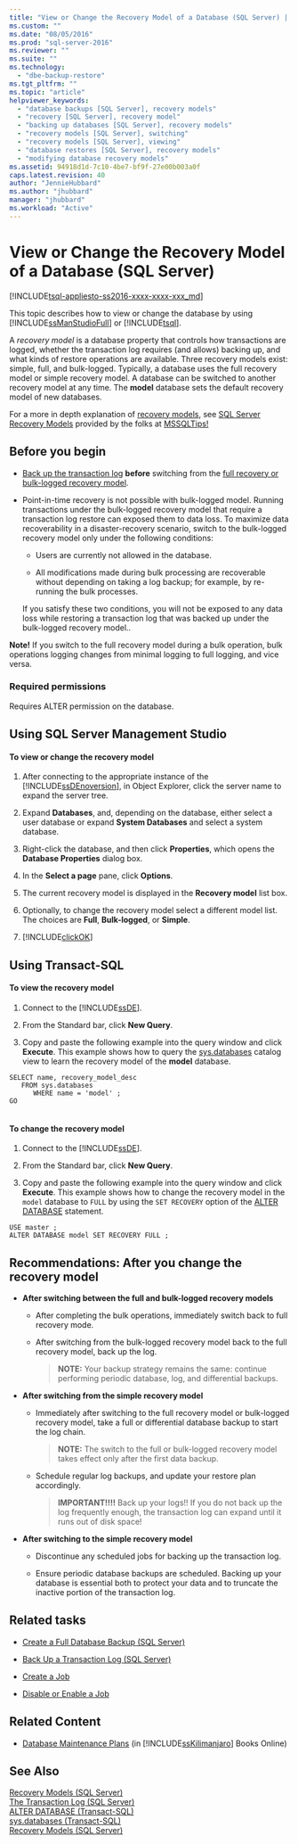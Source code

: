 ```yaml
---
title: "View or Change the Recovery Model of a Database (SQL Server) | Microsoft Docs"
ms.custom: ""
ms.date: "08/05/2016"
ms.prod: "sql-server-2016"
ms.reviewer: ""
ms.suite: ""
ms.technology: 
  - "dbe-backup-restore"
ms.tgt_pltfrm: ""
ms.topic: "article"
helpviewer_keywords: 
  - "database backups [SQL Server], recovery models"
  - "recovery [SQL Server], recovery model"
  - "backing up databases [SQL Server], recovery models"
  - "recovery models [SQL Server], switching"
  - "recovery models [SQL Server], viewing"
  - "database restores [SQL Server], recovery models"
  - "modifying database recovery models"
ms.assetid: 94918d1d-7c10-4be7-bf9f-27e00b003a0f
caps.latest.revision: 40
author: "JennieHubbard"
ms.author: "jhubbard"
manager: "jhubbard"
ms.workload: "Active"
---
```

# View or Change the Recovery Model of a Database (SQL Server)
[!INCLUDE[tsql-appliesto-ss2016-xxxx-xxxx-xxx_md](../../includes/tsql-appliesto-ss2016-xxxx-xxxx-xxx-md.md)]

  This topic describes how to view or change the database by using [!INCLUDE[ssManStudioFull](../../includes/ssmanstudiofull-md.md)] or [!INCLUDE[tsql](../../includes/tsql-md.md)]. 
  
  A *recovery model* is a database property that controls how transactions are logged, whether the transaction log requires (and allows) backing up, and what kinds of restore operations are available. Three recovery models exist: simple, full, and bulk-logged. Typically, a database uses the full recovery model or simple recovery model. A database can be switched to another recovery model at any time. The **model** database sets the default recovery model of new databases.  
  
  For a more in depth explanation of [recovery models](recovery-models-sql-server.md), see [SQL Server Recovery Models](https://www.mssqltips.com/sqlservertutorial/2/sql-server-recovery-models/) provided by the folks at [MSSQLTips!](https://www.mssqltips.com/)
  
  
##  <a name="BeforeYouBegin"></a> Before you begin  
  

-   [Back up the transaction log](back-up-a-transaction-log-sql-server.md) **before** switching from the [full recovery or bulk-logged recovery model](recovery-models-sql-server.md).  
  
-   Point-in-time recovery is not possible with bulk-logged model. Running transactions under the bulk-logged recovery model that require a transaction log restore can exposed them to data loss. To maximize data recoverability in a disaster-recovery scenario, switch to the bulk-logged recovery model only under the following conditions:  
  
    -   Users are currently not allowed in the database.  
  
    -   All modifications made during bulk processing are recoverable without depending on taking a log backup; for example, by re-running the bulk processes.  
  
     If you satisfy these two conditions, you will not be exposed to any data loss while restoring a transaction log that was backed up under the bulk-logged recovery model..  
  
**Note!** If you switch to the full recovery model during a bulk operation, bulk operations logging changes from minimal logging to full logging, and vice versa.  
  
###  <a name="Security"></a> Required permissions  
   Requires ALTER permission on the database.  
  
##  <a name="SSMSProcedure"></a> Using SQL Server Management Studio  
  
#### To view or change the recovery model  
  
1.  After connecting to the appropriate instance of the [!INCLUDE[ssDEnoversion](../../includes/ssdenoversion-md.md)], in Object Explorer, click the server name to expand the server tree.  
  
2.  Expand **Databases**, and, depending on the database, either select a user database or expand **System Databases** and select a system database.  
  
3.  Right-click the database, and then click **Properties**, which opens the **Database Properties** dialog box.  
  
4.  In the **Select a page** pane, click **Options**.  
  
5.  The current recovery model is displayed in the **Recovery model** list box.  
  
6.  Optionally, to change the recovery model select a different model list. The choices are **Full**, **Bulk-logged**, or **Simple**.  
  
7.  [!INCLUDE[clickOK](../../includes/clickok-md.md)]  
  
##  <a name="TsqlProcedure"></a> Using Transact-SQL  
  
#### To view the recovery model  
  
1.  Connect to the [!INCLUDE[ssDE](../../includes/ssde-md.md)].  
  
2.  From the Standard bar, click **New Query**.  
  
3.  Copy and paste the following example into the query window and click **Execute**. This example shows how to query the [sys.databases](../../relational-databases/system-catalog-views/sys-databases-transact-sql.md) catalog view to learn the recovery model of the **model** database.  
  
```tsql  
SELECT name, recovery_model_desc  
   FROM sys.databases  
      WHERE name = 'model' ;  
GO  
  
```  
  
#### To change the recovery model  
  
1.  Connect to the [!INCLUDE[ssDE](../../includes/ssde-md.md)].  
  
2.  From the Standard bar, click **New Query**.  
  
3.  Copy and paste the following example into the query window and click **Execute**. This example shows how to change the recovery model in the `model` database to `FULL` by using the `SET RECOVERY` option of the [ALTER DATABASE](../../t-sql/statements/alter-database-transact-sql-set-options.md) statement.  
  
```tsql  
USE master ;  
ALTER DATABASE model SET RECOVERY FULL ;  
```  
  
##  <a name="FollowUp"></a> Recommendations: After you change the recovery model  
  
-   **After switching between the full and bulk-logged recovery models**  
  
    -   After completing the bulk operations, immediately switch back to full recovery mode.  
  
    -   After switching from the bulk-logged recovery model back to the full recovery model, back up the log.  
  
        >**NOTE:** Your backup strategy remains the same: continue performing periodic database, log, and differential backups.  
  
-   **After switching from the simple recovery model**  
  
    -   Immediately after switching to the full recovery model or bulk-logged recovery model, take a full or differential database backup to start the log chain.  
  
        >**NOTE:** The switch to the full or bulk-logged recovery model takes effect only after the first data backup.  
  
    -   Schedule regular log backups, and update your restore plan accordingly.  
  
        > **IMPORTANT!!!!** Back up your logs!! If you do not back up the log frequently enough, the transaction log can expand until it runs out of disk space!  
  
-   **After switching to the simple recovery model**  
  
    -   Discontinue any scheduled jobs for backing up the transaction log.  
  
    -   Ensure periodic database backups are scheduled. Backing up your database is essential both to protect your data and to truncate the inactive portion of the transaction log.  
  
##  <a name="RelatedTasks"></a> Related tasks  
  
-   [Create a Full Database Backup &#40;SQL Server&#41;](../../relational-databases/backup-restore/create-a-full-database-backup-sql-server.md)  
  
-   [Back Up a Transaction Log &#40;SQL Server&#41;](../../relational-databases/backup-restore/back-up-a-transaction-log-sql-server.md)  
  
-   [Create a Job](http://msdn.microsoft.com/library/b35af2b6-6594-40d1-9861-4d5dd906048c)  
  
-   [Disable or Enable a Job](http://msdn.microsoft.com/library/5041261f-0c32-4d4a-8bee-59a6c16200dd)  
  
##  <a name="RelatedContent"></a> Related Content  
  
-   [Database Maintenance Plans](http://msdn.microsoft.com/library/ms187658.aspx) (in [!INCLUDE[ssKilimanjaro](../../includes/sskilimanjaro-md.md)] Books Online)  
  
## See Also  
 [Recovery Models &#40;SQL Server&#41;](../../relational-databases/backup-restore/recovery-models-sql-server.md)   
 [The Transaction Log &#40;SQL Server&#41;](../../relational-databases/logs/the-transaction-log-sql-server.md)   
 [ALTER DATABASE &#40;Transact-SQL&#41;](../../t-sql/statements/alter-database-transact-sql.md)   
 [sys.databases &#40;Transact-SQL&#41;](../../relational-databases/system-catalog-views/sys-databases-transact-sql.md)   
 [Recovery Models &#40;SQL Server&#41;](../../relational-databases/backup-restore/recovery-models-sql-server.md)  
  
  

